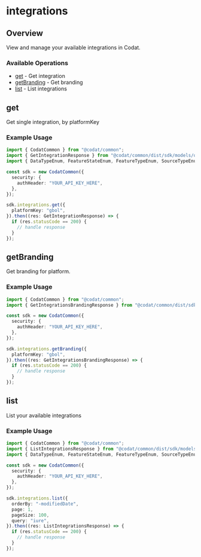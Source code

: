 # integrations

## Overview

View and manage your available integrations in Codat.

### Available Operations

* [get](#get) - Get integration
* [getBranding](#getbranding) - Get branding
* [list](#list) - List integrations

## get

Get single integration, by platformKey

### Example Usage

```typescript
import { CodatCommon } from "@codat/common";
import { GetIntegrationResponse } from "@codat/common/dist/sdk/models/operations";
import { DataTypeEnum, FeatureStateEnum, FeatureTypeEnum, SourceTypeEnum } from "@codat/common/dist/sdk/models/shared";

const sdk = new CodatCommon({
  security: {
    authHeader: "YOUR_API_KEY_HERE",
  },
});

sdk.integrations.get({
  platformKey: "gbol",
}).then((res: GetIntegrationResponse) => {
  if (res.statusCode == 200) {
    // handle response
  }
});
```

## getBranding

Get branding for platform.

### Example Usage

```typescript
import { CodatCommon } from "@codat/common";
import { GetIntegrationsBrandingResponse } from "@codat/common/dist/sdk/models/operations";

const sdk = new CodatCommon({
  security: {
    authHeader: "YOUR_API_KEY_HERE",
  },
});

sdk.integrations.getBranding({
  platformKey: "gbol",
}).then((res: GetIntegrationsBrandingResponse) => {
  if (res.statusCode == 200) {
    // handle response
  }
});
```

## list

List your available integrations

### Example Usage

```typescript
import { CodatCommon } from "@codat/common";
import { ListIntegrationsResponse } from "@codat/common/dist/sdk/models/operations";
import { DataTypeEnum, FeatureStateEnum, FeatureTypeEnum, SourceTypeEnum } from "@codat/common/dist/sdk/models/shared";

const sdk = new CodatCommon({
  security: {
    authHeader: "YOUR_API_KEY_HERE",
  },
});

sdk.integrations.list({
  orderBy: "-modifiedDate",
  page: 1,
  pageSize: 100,
  query: "iure",
}).then((res: ListIntegrationsResponse) => {
  if (res.statusCode == 200) {
    // handle response
  }
});
```
